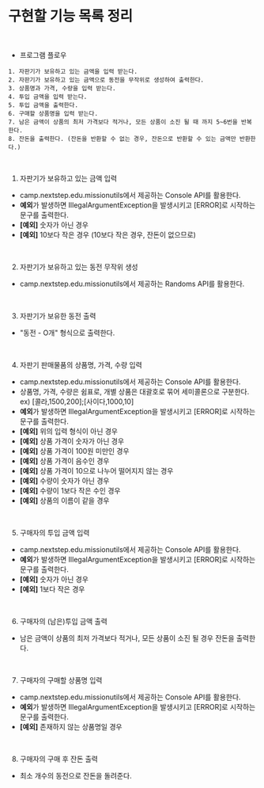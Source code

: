 # 구현할 기능 목록 정리

<br>

- 프로그램 플로우
~~~
1. 자판기가 보유하고 있는 금액을 입력 받는다.
2. 자판기가 보유하고 있는 금액으로 동전을 무작위로 생성하여 출력한다.
3. 상품명과 가격, 수량을 입력 받는다. 
4. 투입 금액을 입력 받는다.
5. 투입 금액을 출력한다.
6. 구매할 상품명을 입력 받는다.
7. 남은 금액이 상품의 최저 가격보다 적거나, 모든 상품이 소진 될 때 까지 5~6번을 반복한다.
8. 잔돈을 출력한다. (잔돈을 반환할 수 없는 경우, 잔돈으로 반환할 수 있는 금액만 반환한다.)
~~~

<br>

1. 자판기가 보유하고 있는 금액 입력
- camp.nextstep.edu.missionutils에서 제공하는 Console API를 활용한다.
- **예외**가 발생하면 IllegalArgumentException을 발생시키고 [ERROR]로 시작하는 문구를 출력한다.
- **[예외]** 숫자가 아닌 경우
- **[예외]** 10보다 작은 경우 (10보다 작은 경우, 잔돈이 없으므로)

<br>

2. 자판기가 보유하고 있는 동전 무작위 생성
- camp.nextstep.edu.missionutils에서 제공하는 Randoms API를 활용한다.

<br>

3. 자판기가 보유한 동전 출력
- "동전 - O개" 형식으로 출력한다.

<br>

4. 자판기 판매물품의 상품명, 가격, 수량 입력
- camp.nextstep.edu.missionutils에서 제공하는 Console API를 활용한다.
- 상품명, 가격, 수량은 쉼표로, 개별 상품은 대괄호로 묶어 세미콜론으로 구분한다. ex) [콜라,1500,200];[사이다,1000,10]
- **예외**가 발생하면 IllegalArgumentException을 발생시키고 [ERROR]로 시작하는 문구를 출력한다. 
- **[예외]** 위의 입력 형식이 아닌 경우
- **[예외]** 상품 가격이 숫자가 아닌 경우
- **[예외]** 상품 가격이 100원 미만인 경우
- **[예외]** 상품 가격이 음수인 경우
- **[예외]** 상품 가격이 10으로 나누어 떨어지지 않는 경우
- **[예외]** 수량이 숫자가 아닌 경우
- **[예외]** 수량이 1보다 작은 수인 경우
- **[예외]** 상품의 이름이 같을 경우

<br>

5. 구매자의 투입 금액 입력
- camp.nextstep.edu.missionutils에서 제공하는 Console API를 활용한다.
- **예외**가 발생하면 IllegalArgumentException을 발생시키고 [ERROR]로 시작하는 문구를 출력한다. 
- **[예외]** 숫자가 아닌 경우
- **[예외]** 1보다 작은 경우

<br>

6. 구매자의 (남은)투입 금액 출력
- 남은 금액이 상품의 최저 가격보다 적거나, 모든 상품이 소진 될 경우 잔돈을 출력한다.

<br>

7. 구매자의 구매할 상품명 입력
- camp.nextstep.edu.missionutils에서 제공하는 Console API를 활용한다.
- **예외**가 발생하면 IllegalArgumentException을 발생시키고 [ERROR]로 시작하는 문구를 출력한다. 
- **[예외]** 존재하지 않는 상품명일 경우

<br>

8. 구매자의 구매 후 잔돈 출력
- 최소 개수의 동전으로 잔돈을 돌려준다.